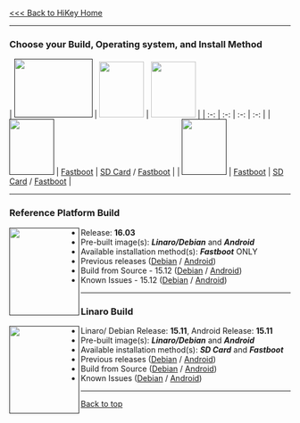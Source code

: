 [<<< Back to HiKey Home](https://github.com/96boards/documentation/wiki/HiKey-Home)

***
### Choose your Build, Operating system, and Install Method

|  [<img src="http://i.imgur.com/0e7lsoO.png" data-canonical-src="http://i.imgur.com/0e7lsoO.png" width="140" height="105" />]()   |  [<img src="http://i.imgur.com/jl4GG0d.png" data-canonical-src="http://i.imgur.com/jl4GG0d.png" width="80" height="100" />](https://github.com/96boards/documentation/wiki/HiKey-Crossroads#reference-platform-build)   |  [<img src="http://i.imgur.com/7rrS2JR.png" data-canonical-src="http://i.imgur.com/7rrS2JR.png" width="80" height="100" />](https://github.com/96boards/documentation/wiki/HiKey-Crossroads#reference-platform-build)   | 
| :-: | :-: | :-: | :-: |
| [<img src="http://i.imgur.com/OQGR5yY.png" data-canonical-src="http://i.imgur.com/OQGR5yY.png" width="80" height="100" />]() | [Fastboot](https://github.com/96boards/documentation/wiki/HiKey-RP-Debian-Download#your-build-choice) | [SD Card]() / [Fastboot]() |
| [<img src="http://i.imgur.com/7wy1996.png" data-canonical-src="http://i.imgur.com/7wy1996.png" width="80" height="100" />]() | [Fastboot]() | [SD Card]() / [Fastboot]() |

***
### Reference Platform Build

[<img align="left" src="http://i.imgur.com/jl4GG0d.png" data-canonical-src="http://i.imgur.com/jl4GG0d.png" width="125" height="157" />]()
- Release: **16.03**
- Pre-built image(s): _**Linaro/Debian**_ and _**Android**_
- Available installation method(s): _**Fastboot**_ ONLY
- Previous releases ([Debian](http://builds.96boards.org/releases/reference-platform/debian/hikey/) / [Android](http://builds.96boards.org/releases/reference-platform/aosp/hikey/))
- Build from Source - 15.12 ([Debian](https://github.com/96boards/documentation/wiki/CE-Debian-RPB-HiKey-15.12-Build) / [Android](https://github.com/96boards/documentation/wiki/CE-AOSP-RPB-HiKey-15.12-Build))
- Known Issues - 15.12 ([Debian](https://github.com/96boards/documentation/wiki/RPB-15.12-Known-Issues#debian) / [Android](https://github.com/96boards/documentation/wiki/RPB-15.12-Known-Issues#aosp))


***

### Linaro Build

[<img align="left" src="http://i.imgur.com/7rrS2JR.png" data-canonical-src="http://i.imgur.com/7rrS2JR.png" width="125" height="157" />]()
- Linaro/ Debian Release: **15.11**, Android Release: **15.11**
- Pre-built image(s): _**Linaro/Debian**_ and _**Android**_
- Available installation method(s): _**SD Card**_ and _**Fastboot**_
- Previous releases ([Debian](http://builds.96boards.org/releases/hikey/linaro/debian/) / [Android](http://builds.96boards.org/releases/hikey/linaro/aosp/))
- Build from Source ([Debian](https://github.com/96boards/documentation/wiki/HiKeyGettingStarted#bootloader-from-source) / [Android](https://github.com/96boards/documentation/wiki/HiKeyGettingStarted#aosp-build-from-source))
- Known Issues ([Debian]() / [Android]())

***

[Back to top](https://github.com/96boards/documentation/wiki/HiKey-Crossroads)
